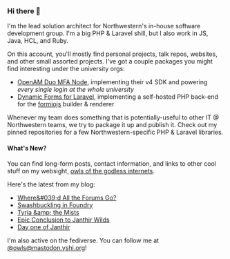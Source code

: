 ### Hi there 👋
I'm the lead solution architect for Northwestern's in-house software development group. I'm a big PHP & Laravel shill, but I also work in JS, Java, HCL, and Ruby.

On this account, you'll mostly find personal projects, talk repos, websites, and other small assorted projects. I've got a couple packages you might find interesting under the university orgs:

- [OpenAM Duo MFA Node](https://github.com/NUIT-ISO/duo-universal-prompt-auth-node), implementing their v4 SDK and powering *every single login at the whole university*
- [Dynamic Forms for Laravel](https://github.com/NIT-Administrative-Systems/dynamic-forms), implementing a self-hosted PHP back-end for the [formiojs](https://github.com/formio/formio.js/) builder & renderer

Whenever my team does something that is potentially-useful to other IT @ Northwestern teams, we try to package it up and publish it. Check out my pinned repositories for a few Northwestern-specific PHP & Laravel libraries.

#### What's New?
You can find long-form posts, contact information, and links to other cool stuff on my websight, [owls of the godless internets](https://godless-internets.org).

Here's the latest from my blog:

<!-- BLOG-POST-LIST:START -->
- [Where&amp;#039;d All the Forums Go?](https://godless-internets.org/2024/08/25/whered-all-the-forums-go)
- [Swashbuckling in Foundry](https://godless-internets.org/2024/08/24/swashbuckling-in-foundry)
- [Tyria &amp;amp; the Mists](https://godless-internets.org/2024/08/23/tyria-the-mists)
- [Epic Conclusion to Janthir Wilds](https://godless-internets.org/2024/08/22/epic-conclusion-to-janthir-wilds)
- [Day one of Janthir](https://godless-internets.org/2024/08/21/day-one-of-janthir)
<!-- BLOG-POST-LIST:END -->

I'm also active on the fediverse. You can follow me at [@owls@mastodon.yshi.org](https://mastodon.yshi.org/@owls)!
